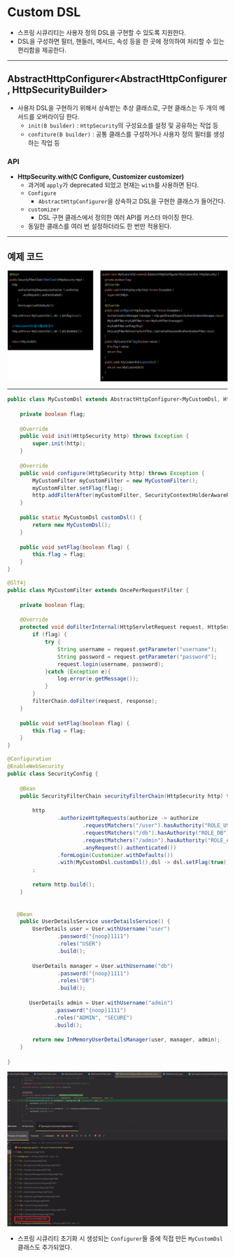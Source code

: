 # Custom DSL

- 스프링 시큐리티는 사용자 정의 DSL을 구현할 수 있도록 지원한다.
- DSL을 구성하면 필터, 핸들러, 메서드, 속성 등을 한 곳에 정의하여 처리할 수 있는 편리함을 제공한다.

---

## AbstractHttpConfigurer<AbstractHttpConfigurer, HttpSecurityBuilder>

- 사용자 DSL을 구현하기 위해서 상속받는 추상 클래스로, 구현 클래스는 두 개의 메서드를 오버라이딩 한다.
  - `init(B builder)` : `HttpSecurity`의 구성요소를 설정 및 공유하는 작업 등
  - `confiture(B builder)` : 공통 클래스를 구성하거나 사용자 정의 필터를 생성하는 작업 등

### API

- **HttpSecurity.with(C Configure, Customizer<c> customizer)**
  - 과거에 `apply`가 deprecated 되었고 현재는 `with`를 사용하면 된다.
  - `Configure`
    - `AbstractHttpConfigurer`을 상속하고 DSL을 구현한 클래스가 들어간다.
  - `customizer`
    - DSL 구현 클래스에서 정의한 여러 API를 커스터 마이징 한다.
  - 동일한 클래스를 여러 번 설정하더라도 한 번만 적용된다.

---

## 예제 코드

![img_4.png](image/img_4.png)

---

```java
public class MyCustomDsl extends AbstractHttpConfigurer<MyCustomDsl, HttpSecurity> {

    private boolean flag;

    @Override
    public void init(HttpSecurity http) throws Exception {
        super.init(http);
    }

    @Override
    public void configure(HttpSecurity http) throws Exception {
        MyCustomFilter myCustomFilter = new MyCustomFilter();
        myCustomFilter.setFlag(flag);
        http.addFilterAfter(myCustomFilter, SecurityContextHolderAwareRequestFilter.class);
    }

    public static MyCustomDsl customDsl() {
        return new MyCustomDsl();
    }

    public void setFlag(boolean flag) {
        this.flag = flag;
    }
}
```
```java
@Slf4j
public class MyCustomFilter extends OncePerRequestFilter {

    private boolean flag;

    @Override
    protected void doFilterInternal(HttpServletRequest request, HttpServletResponse response, FilterChain filterChain) throws ServletException, IOException {
        if (flag) {
            try {
                String username = request.getParameter("username");
                String password = request.getParameter("password");
                request.login(username, password);
            }catch (Exception e){
                log.error(e.getMessage());
            }
        }
        filterChain.doFilter(request, response);
    }

    public void setFlag(boolean flag) {
        this.flag = flag;
    }
}
```
```java
@Configuration
@EnableWebSecurity
public class SecurityConfig {

    @Bean
    public SecurityFilterChain securityFilterChain(HttpSecurity http) throws Exception {

        http
                .authorizeHttpRequests(authorize -> authorize
                        .requestMatchers("/user").hasAuthority("ROLE_USER")
                        .requestMatchers("/db").hasAuthority("ROLE_DB")
                        .requestMatchers("/admin").hasAuthority("ROLE_ADMIN")
                        .anyRequest().authenticated())
                .formLogin(Customizer.withDefaults())
                .with(MyCustomDsl.customDsl(),dsl -> dsl.setFlag(true))
        ;

        return http.build();
    }


   @Bean
    public UserDetailsService userDetailsService() {
        UserDetails user = User.withUsername("user")
                .password("{noop}1111")
                .roles("USER")
                .build();

        UserDetails manager = User.withUsername("db")
                .password("{noop}1111")
                .roles("DB")
                .build();

       UserDetails admin = User.withUsername("admin")
               .password("{noop}1111")
               .roles("ADMIN", "SECURE")
               .build();

        return new InMemoryUserDetailsManager(user, manager, admin);
    }

}
```

![img_5.png](image/img_5.png)

- 스프링 시큐리티 초기화 시 생성되는 `Configurer`들 중에 직접 만든 `MyCustomDsl` 클래스도 추가되었다.